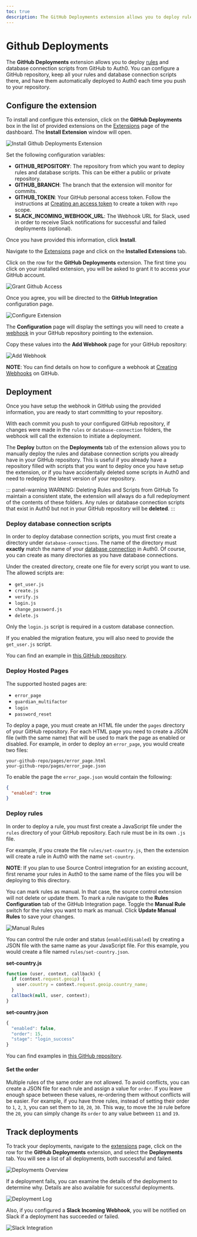 ```yaml
---
toc: true
description: The GitHub Deployments extension allows you to deploy rules and database connection scripts from GitHub to Auth0.
---
```


# Github Deployments

The **GitHub Deployments** extension allows you to deploy [rules](/rules) and database connection scripts from GitHub to Auth0. You can configure a GitHub repository, keep all your rules and database connection scripts there, and have them automatically deployed to Auth0 each time you push to your repository.

## Configure the extension

To install and configure this extension, click on the __GitHub Deployments__ box in the list of provided extensions on the [Extensions](${manage_url}/#/extensions) page of the dashboard. The __Install Extension__ window will open.

![Install Github Deployments Extension](/media/articles/extensions/github-deploy/install-extension.png)

Set the following configuration variables:

- **GITHUB_REPOSITORY**: The repository from which you want to deploy rules and database scripts. This can be either a public or private repository.
- **GITHUB_BRANCH**: The branch that the extension will monitor for commits.
- **GITHUB_TOKEN**: Your GitHub personal access token. Follow the instructions at [Creating an access token](https://help.github.com/articles/creating-an-access-token-for-command-line-use/#creating-a-token) to create a token with `repo` scope.
- **SLACK_INCOMING_WEBHOOK_URL**: The Webhook URL for Slack, used in order to receive Slack notifications for successful and failed deployments (optional).

Once you have provided this information, click **Install**.

Navigate to the [Extensions](${manage_url}/#/extensions) page and click on the __Installed Extensions__ tab.

Click on the row for the __GitHub Deployments__ extension. The first time you click on your installed extension, you will be asked to grant it to access your GitHub account.

![Grant Github Access](/media/articles/extensions/github-deploy/grant-access.png)

Once you agree, you will be directed to the __GitHub Integration__ configuration page.

![Configure Extension](/media/articles/extensions/github-deploy/configure-extension.png)

The __Configuration__ page will display the settings you will need to create a [webhook](https://developer.github.com/webhooks/) in your GitHub repository pointing to the extension.

Copy these values into the **Add Webhook** page for your GitHub repository:

![Add Webhook](/media/articles/extensions/github-deploy/add-webhook.png)

**NOTE**: You can find details on how to configure a webhook at [Creating Webhooks](https://developer.github.com/webhooks/creating/) on GitHub.

## Deployment

Once you have setup the webhook in GitHub using the provided information, you are ready to start committing to your repository.

With each commit you push to your configured GitHub repository, if changes were made in the `rules` or `database-connection` folders, the webhook will call the extension to initiate a deployment.

The __Deploy__ button on the **Deployments** tab of the  extension allows you to manually deploy the rules and database connection scripts you already have in your GitHub repository. This is useful if you already have a repository filled with scripts that you want to deploy once you have setup the extension, or if you have accidentally deleted some scripts in Auth0 and need to redeploy the latest version of your repository.

::: panel-warning WARNING: Deleting Rules and Scripts from GitHub
To maintain a consistent state, the extension will always do a full redeployment of the contents of these folders. Any rules or database connection scripts that exist in Auth0 but not in your GitHub repository will be __deleted__.
:::

### Deploy database connection scripts

In order to deploy database connection scripts, you must first create a directory under `database-connections`. The name of the directory must __exactly__ match the name of your [database connection](${manage_url}/#/connections/database) in Auth0. Of course, you can create as many directories as you have database connections.

Under the created directory, create one file for every script you want to use. The allowed scripts are:

- `get_user.js`
- `create.js`
- `verify.js`
- `login.js`
- `change_password.js`
- `delete.js`

Only the `login.js` script is required in a custom database connection.

If you enabled the migration feature, you will also need to provide the `get_user.js` script.

You can find an example in [this GitHub repository](https://github.com/auth0-samples/github-source-control-integration/tree/master/database-connections/my-custom-db).

### Deploy Hosted Pages

The supported hosted pages are:
- `error_page`
- `guardian_multifactor`
- `login`
- `password_reset`

To deploy a page, you must create an HTML file under the `pages` directory of your GitHub repository. For each HTML page you need to create a JSON file (with the same name) that will be used to mark the page as enabled or disabled. For example, in order to deploy an `error_page`, you would create two files:

```text
your-github-repo/pages/error_page.html
your-github-repo/pages/error_page.json
```

To enable the page the `error_page.json` would contain the following:

```json
{
  "enabled": true
}
```

### Deploy rules

In order to deploy a rule, you must first create a JavaScript file under the `rules` directory of your GitHub repository. Each rule must be in its own `.js` file.

For example, if you create the file `rules/set-country.js`, then the extension will create a rule in Auth0 with the name `set-country`.

__NOTE__: If you plan to use Source Control integration for an existing account, first rename your rules in Auth0 to the same name of the files you will be deploying to this directory.

You can mark rules as manual. In that case, the source control extension will not delete or update them. To mark a rule navigate to the **Rules Configuration** tab of the GitHub Integration page. Toggle the **Manual Rule** switch for the rules you want to mark as manual. Click **Update Manual Rules** to save your changes.

![Manual Rules](/media/articles/extensions/github-deploy/manual-rules.png)

You can control the rule order and status (`enabled`/`disabled`) by creating a JSON file with the same name as your JavaScript file. For this example, you would create a file named `rules/set-country.json`.

__set-country.js__
```javascript
function (user, context, callback) {
  if (context.request.geoip) {
    user.country = context.request.geoip.country_name;
  }
  callback(null, user, context);
}
```

__set-country.json__
```javascript
{
  "enabled": false,
  "order": 15,
  "stage": "login_success"
}
```

You can find examples in [this GitHub repository](https://github.com/auth0-samples/github-source-control-integration/tree/master/rules).

#### Set the order

Multiple rules of the same order are not allowed. To avoid conflicts, you can create a JSON file for each rule and assign a value for `order`. If you leave enough space between these values, re-ordering them without conflicts will be easier. For example, if you have three rules, instead of setting their order to `1`, `2`, `3`, you can set them to `10`, `20`, `30`. This way, to move the `30` rule before the `20`, you can simply change its `order` to any value between `11` and `19`.

## Track deployments

To track your deployments, navigate to the [extensions](${manage_url}/#/extensions) page, click on the row for the __GitHub Deployments__ extension, and select the __Deployments__ tab. You will see a list of all deployments, both successful and failed.

![Deployments Overview](/media/articles/extensions/github-deploy/deployments-overview.png)

If a deployment fails, you can examine the details of the deployment to determine why. Details are also available for successful deployments.

![Deployment Log](/media/articles/extensions/github-deploy/deployment-log.png)

Also, if you configured a **Slack Incoming Webhook**, you will be notified on Slack if a deployment has succeeded or failed.

![Slack Integration](/media/articles/extensions/github-deploy/slack-messages.png)

